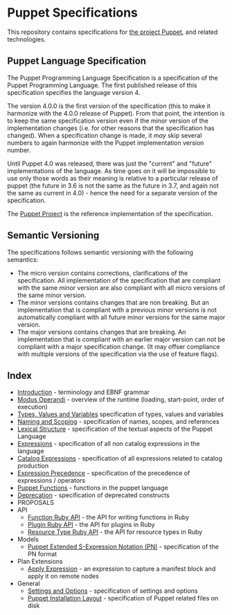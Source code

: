 Puppet Specifications
===

This repository contains specifications for [the project Puppet][1], and related technologies.

Puppet Language Specification
---
The Puppet Programming Language Specification is a specification of the Puppet Programming
Language. The first published release of this specification specifies the language version 4.

The version 4.0.0 is the first version of the specification (this to make it harmonize
with the 4.0.0 release of Puppet). From that point, the intention is to keep the
same specification version even if the minor version of the implementation changes (i.e.
for other reasons that the specification has changed). When a specification change is made,
it *may* skip several numbers to again harmonize with the Puppet implementation version number.

Until Puppet 4.0 was released, there was just the "current" and "future" implementations
of the language. As time goes on it will be impossible to use only those words as their meaning
is relative to a particular release of puppet (the future in 3.6 is not the same as the future in 3.7, and again not the same as current in 4.0) - hence the need for a separate version of the
specification.

The [Puppet Project][1] is the reference implementation of the specification. 

Semantic Versioning
---
The specifications follows semantic versioning with the following semantics:

* The micro version contains corrections, clarifications of the specification. All implementation
  of the specification that are compliant with the same minor version are also compliant with
  all micro versions of the same minor version.
* The minor versions contains changes that are non breaking. But an implementation that
  is compliant with a previous minor versions is not automatically compliant with all future
  minor versions for the same major version.
* The major versions contains changes that are breaking. An implementation that is compliant
  with an earlier major version can not be compliant with a major specification change. (It may
  offser compliance with multiple versions of the specification via the use of feature flags).

Index
---

* [Introduction][2] - terminology and EBNF grammar
* [Modus Operandi][3] - overview of the runtime (loading, start-point, order of execution)
* [Types, Values and Variables][4] specification of types, values and variables
* [Naming and Scoping][5] - specification of names, scopes, and references
* [Lexical Structure][6] - specification of the textual aspects of the Puppet Language
* [Expressions][7] - specification of all non catalog expressions in the language
* [Catalog Expressions][8] - specification of all expressions related to catalog production
* [Expression Precedence][9] - specification of the precedence of expressions / operators
* [Puppet Functions][14] - functions in the puppet language
* [Deprecation][10] - specification of deprecated constructs
* PROPOSALS
* API
  * [Function Ruby API][11] - the API for writing functions in Ruby
  * [Plugin Ruby API][12] - the API for plugins in Ruby
  * [Resource Type Ruby API][16] - the API for resource types in Ruby
* Models
  * [Puppet Extended S-Expression Notation (PN)][17] - specification of the PN format 
* Plan Extensions
  * [Apply Expression][18] - an expression to capture a manifest block and apply it on remote nodes
* General
  * [Settings and Options][13] - specification of settings and options 
  * [Puppet Installation Layout][15] - specification of Puppet related files on disk

[2]:language/intro.md
[3]:language/modus-operandi.md
[4]:language/types_values_variables.md
[5]:language/names.md
[6]:language/lexical_structure.md
[7]:language/expressions.md
[8]:language/catalog_expressions.md
[9]:language/expression_precedence.md
[10]:language/deprecations.md

[11]:language/func-api.md
[12]:language/plugin-api.md
[13]:language/settings.md
[14]:language/puppet-functions.md
[15]:file_paths.md
[16]:language/resource_types.md
[17]:models/pn.md
[18]:language/apply.md

[1]:http://www.github.com/puppetlabs/puppet
